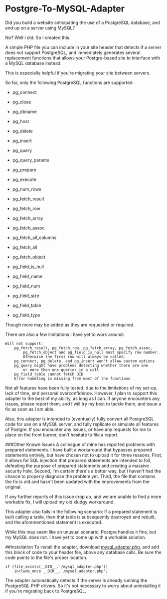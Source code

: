 # Postgre-To-MySQL-Adapter

Did you build a website anticipating the use of a PostgreSQL database, and end up on a server using MySQL?

No? Well I did. So I created this. 

A simple PHP file you can include in your site header that detects if a server does not support PostgreSQL, and immediately generates several replacement functions that allows your Postgre-based site to interface with a MySQL database instead.

This is especially helpful if you're migrating your site between servers.

So far, only the following PostgreSQL functions are supported:
* pg_connect
* pg_close
* pg_dbname
* pg_host

* pg_​delete
* pg_​insert
* pg_query
* pg_​query_​params
* pg_prepare
* pg_execute

* pg_num_rows
* pg_fetch_result
* pg_fetch_row
* pg_​fetch_​array
* pg_fetch_assoc
* pg_​fetch_​all_​columns
* pg_fetch_all
* pg_​fetch_​object

* pg_​field_​is_​null
* pg_​field_​name
* pg_​field_​num
* pg_​field_​size
* pg_​field_​table
* pg_field_type

Though more may be added as they are requested or required.

There are also a few limitations I have yet to work around:
```
Will not support:
	pg_fetch_result, pg_fetch_row, pg_​fetch_​array, pg_fetch_assoc,
		pg_​fetch_​object and pg_​field_​is_​null must specify row number.
		Otherwise the first row will always be called.
	pg_connect, pg_delete, and pg_insert won't allow custom options
	pg_query might have problems detecting whether there are one
		or more than one queries in a call.
	pg_field_table cannot fetch OID
	Error handling is missing from most of the functions
```

Not all features have been fully tested, due to the limitations of my set-up, lack of time, and personal overconfidence. However, I plan to support this adapter to the best of my ability, as long as I can. If anyone encounters any issues, please report them, and I will try my best to tackle them, and issue a fix as soon as I am able.

Also, this adapter is intended to (eventually) fully convert all PostgreSQL code for use on a MySQL server, and fully replicate or simulate all features of Postgre. If you encounter any issues, or have any requests for me to place on the front burner, don't hesitate to file a report.

###Other Known Issues
A colleague of mine has reported problems with prepared statements. I have built a workaround that bypasses prepared statements entirely, but have chosen not to upload it for three reasons. First, it allows for SQL injection that prepared statements are intended to foil, defeating the purpose of prepared statements and creating a massive security hole. Second, I'm certain there's a better way, but I haven't had the chance to properly diagnose the problem yet. Third, the file that contains the fix is old and hasn't been updated with the improvements from the original. 

If any further reports of this issue crop up, and we are unable to find a more workable fix, I will upload my old kludgy workaround.

This adapter also fails in the following scenario: If a prepared statement is built calling a table, then that table is subsequently destroyed and rebuilt, and the aforementioned statement is executed.

While this may seem like an unusual scenario, Postgre handles it fine, but my MySQL does not. I have yet to come up with a workable solution.

##Installation
To install the adapter, download [mysql_adapter.php](https://raw.githubusercontent.com/theblackwidower/Postgre-To-MySQL-Adapter/master/mysql_adapter.php "Download"), and add this block of code to your header file, above any database calls. Be sure the code points to the file's proper location.

```
if (file_exists(__DIR__.'/mysql_adapter.php'))
	include_once __DIR__.'/mysql_adapter.php';
```

The adapter automatically detects if the server is already running the PostgreSQL PHP drivers. So it's not necessary to worry about uninstalling it if you're migrating back to PostgreSQL.
